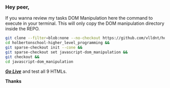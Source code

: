 ### Hey peer,

If you wanna review my tasks DOM Manipulation here the command to execute in your terminal.
This will only copy the DOM manipulation directory inside the REPO.

```bash
git clone --filter=blob:none --no-checkout https://github.com/vlldnt/holbertonschool-higher_level_programming.git && 
cd holbertonschool-higher_level_programming && 
git sparse-checkout init --cone &&
git sparse-checkout set javascript-dom_manipulation &&
git checkout &&
cd javascript-dom_manipulation
```
***[Go Live](https://marketplace.visualstudio.com/items?itemName=ritwickdey.LiveServer)*** and test all 9 HTMLs.

**Thanks**